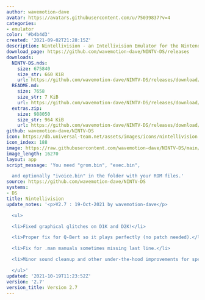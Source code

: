 ```yaml
---
author: wavemotion-dave
avatar: https://avatars.githubusercontent.com/u/75039837?v=4
categories:
- emulator
color: '#b4b4d3'
created: '2021-09-02T21:28:15Z'
description: Nintellivision - an Intellivision Emulator for the Nintendo DS/DSi
download_page: https://github.com/wavemotion-dave/NINTV-DS/releases
downloads:
  NINTV-DS.nds:
    size: 675840
    size_str: 660 KiB
    url: https://github.com/wavemotion-dave/NINTV-DS/releases/download/2.7/NINTV-DS.nds
  README.md:
    size: 7658
    size_str: 7 KiB
    url: https://github.com/wavemotion-dave/NINTV-DS/releases/download/2.7/README.md
  extras.zip:
    size: 988050
    size_str: 964 KiB
    url: https://github.com/wavemotion-dave/NINTV-DS/releases/download/2.7/extras.zip
github: wavemotion-dave/NINTV-DS
icon: https://db.universal-team.net/assets/images/icons/nintellivision.png
icon_index: 188
image: https://raw.githubusercontent.com/wavemotion-dave/NINTV-DS/main/arm9/gfx/bgTop.png
image_length: 16270
layout: app
script_message: 'You need "grom.bin", "exec.bin",

  and optionally "ivoice.bin" in the folder with your ROM files.'
source: https://github.com/wavemotion-dave/NINTV-DS
systems:
- DS
title: Nintellivision
update_notes: '<p>V2.7 : 19-Oct-2021 by wavemotion-dave</p>

  <ul>

  <li>Fixed graphical glitches on D1K and D2K!</li>

  <li>Proper fix for Q-Bert so it plays perfectly (no patch needed).</li>

  <li>Fix for .man manuals sometimes missing last line.</li>

  <li>Minor sound cleanup and other under-the-hood improvements for speed.</li>

  </ul>'
updated: '2021-10-19T11:23:52Z'
version: '2.7'
version_title: Version 2.7
---
```

